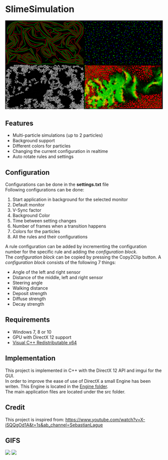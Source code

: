 # SlimeSimulation

![Examples](SlimeSimulationExamples.png)

## Features
* Multi-particle simulations (up to 2 particles)
* Background support
* Different colors for particles
* Changing the current configuration in realtime
* Auto rotate rules and settings

## Configuration
Configurations can be done in the **settings.txt** file\
Following configurations can be done:
1. Start application in background for the selected monitor
2. Default monitor
3. V-Sync factor
4. Background Color
5. Time between setting changes
6. Number of frames when a transition happens
7. Colors for the particles
8. All the rules and their configurations

A rule configuration can be added by incrementing the configuration number for the specific rule and adding the *configuration block*.\
The *configuration block* can be copied by pressing the Copy2Clip button.
A *configuration block* consists of the following 7 things:
* Angle of the left and right sensor
* Distance of the middle, left and right sensor
* Steering angle
* Walking distance
* Deposit strength
* Diffuse strength
* Decay strength

## Requirements

* Windows 7, 8 or 10
* GPU with DirectX 12 support
* [Visual C++ Redistributable x64](https://support.microsoft.com/de-de/topic/aktuelle-unterst%C3%BCtzte-downloads-f%C3%BCr-visual-c-2647da03-1eea-4433-9aff-95f26a218cc0)

## Implementation

This project is implemented in C++ with the DirectX 12 API and imgui for the GUI.\
In order to improve the ease of use of DirectX a small Engine has been writen. This Engine is located in the [Engine folder](SlimeSimulation/Engine).\
The main application files are located under the src folder.

## Credit
This project is inspired from:
https://www.youtube.com/watch?v=X-iSQQgOd1A&t=1s&ab_channel=SebastianLague

## GIFS

<p float="left">
  <img src="/SlimeGif1.gif" width="49%" />
  <img src="/SlimeGif2.gif" width="49%" /> 
</p>

